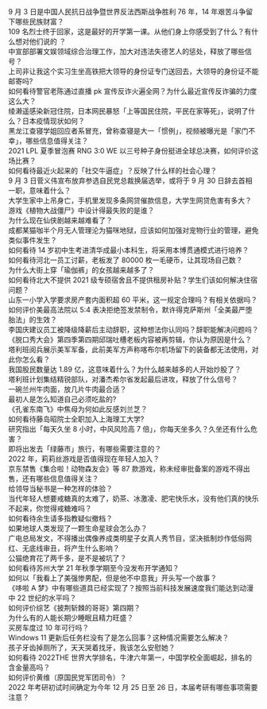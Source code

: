 9 月 3 日是中国人民抗日战争暨世界反法西斯战争胜利 76 年，14 年艰苦斗争留下哪些民族财富？  
109 名烈士终于回家，这是最好的开学第一课。从他们身上你感受到了什么？有什么想对他们说的 ？  
中宣部部署文娱领域综合治理工作，加大对违法失德艺人的惩处，释放了哪些信号？  
上司非让我这个实习生坐高铁把大领导的身份证专门送回去，大领导的身份证不能邮寄吗?  
如何看待警官老陈通过直播 pk 宣传反诈火遍全网？为什么最近宣传反诈骗的力度这么大？  
绫濑遥感染新冠住院，日本网民暴怒「上等国民住院，平民在家等死」，说明了什么？日本疫情现状如何？  
黑龙江查寝学姐回应者系冒充，曾称查寝是大一「惯例」，视频被曝光是「家门不幸」，哪些信息值得关注？  
2021 LPL 夏季冒泡赛 RNG 3:0 WE 以三号种子身份挺进全球总决赛，如何评价这场比赛？  
如何看待最近火起来的「社交牛逼症」？反映了什么样的社会心理？  
9 月 3 日菅义伟宣布放弃参选自民党总裁换届选举，或将于 9 月 30 日辞去首相一职，意味着什么？  
大学生家中上吊身亡，手机里发现多条网贷催款信息，大学生网贷危害有多大？  
游戏《植物大战僵尸》中设计得最失败的是谁？  
为什么现在仙侠剧越来越难看了？  
成都某猫咖半个月无人管理沦为猫咪地狱，应该如何加强对宠物行业的管理，避免类似事件发生？  
如何看待 14 岁初中生考进清华成最小本科生，将采用本博贯通模式进行培养？  
如何看待河北一员工讨薪，老板发了 80000 枚一毛硬币，让其现场自己数？  
为什么大街上穿「瑜伽裤」的女孩越来越多了？  
如何看待北大不提供 2021 级专硕宿舍且不提供租房补贴？学生们该如何解决住宿问题？  
山东一小学入学要求房产套内面积超 60 平米，这一规定合理吗？有相关依据吗？  
如何评价美最高法院以 5:4 表决拒绝签发禁制令，默许得克萨斯州「全美最严堕胎法」的生效？  
李国庆建议员工被降级降薪后主动辞职，这种想法你认同吗？辞职能解决问题吗？  
《脱口秀大会》第四季第四期邱瑞吐槽老板内容被再剪辑，你认为原因是什么？  
塔利班阅兵展示美军军备，此前美军方声称喀布尔机场留下的装备都无法使用，对此你怎么看？  
我国股民数量达 1.89 亿，这意味着什么？为什么越来越多的人开始炒股了？  
塔利班计划集结精锐部队，对潘杰希尔省发起最后进攻，释放了什么信号？  
一碗兰州牛肉面，放几片牛肉最合适？  
最初人是怎么知道自己必须吃盐的?  
《孔雀东南飞》中焦母为何如此反感刘兰芝？  
如何看待藤岛昭院士全职加入上海理工大学?  
研究指出「每天久坐 8 小时，中风风险高 7 倍」，你每天坐多久？久坐还有什么危害？  
即将出发去「绿藤市」旅行，有哪些需要注意的？  
2022 年，莉莉丝游戏是否值得现在年轻人加入？  
京东禁售《集合啦！动物森友会》等 87 款游戏，称未经审批备案的游戏不得出售，还有哪些信息值得关注？  
给领导当秘书是一种怎样的体验？  
当代年轻人想要戒糖真的太难了，奶茶、冰激凌、肥宅快乐水，没有他们真的快乐不起来，你觉得戒糖难吗？  
如何看待余生请多指教疑似撤档？  
如果地球人类发现了一颗生命星球会怎么办？  
广电总局发文，不得播出偶像养成类明星子女真人秀节目，坚决抵制炒作低俗网红、无底线审丑，将产生什么影响？  
公猫绝育花了两千多，是不是被坑了？  
如何看待苏州大学 21 年秋季学期至今没发布开学通知？  
如何以「我看上了美强惨男配，但是他不中意我」开头写一个故事？  
《哆啦 A 梦》中有哪些道具已经实现了？按照当前科技发展速度我们能达到动漫中 22 世纪的水平吗？  
如何评价综艺《披荆斩棘的哥哥》第四期？  
为什么有的人能长期少睡眠且精力旺盛？  
买房车度过 10 年可行吗？  
Windows 11 更新后任务栏没有了是怎么回事？这种情况需要怎么解决？  
孩子牙齿掉厕所了，天天哭着找牙，我该怎么安慰她？  
如何看待 2022THE 世界大学排名，牛津六年第一，中国学校全面崛起，排名的含金量高吗？  
如何评价黄维（原国民党军团司令）？  
2022 年考研初试时间确定为今年 12 月 25 日至 26 日，本届考研有哪些事项需要注意？  
